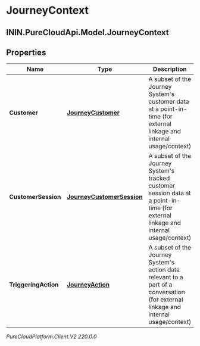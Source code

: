 # JourneyContext

## ININ.PureCloudApi.Model.JourneyContext

## Properties

|Name | Type | Description | Notes|
|------------ | ------------- | ------------- | -------------|
| **Customer** | [**JourneyCustomer**](JourneyCustomer) | A subset of the Journey System&#39;s customer data at a point-in-time (for external linkage and internal usage/context) | |
| **CustomerSession** | [**JourneyCustomerSession**](JourneyCustomerSession) | A subset of the Journey System&#39;s tracked customer session data at a point-in-time (for external linkage and internal usage/context) | [optional] |
| **TriggeringAction** | [**JourneyAction**](JourneyAction) | A subset of the Journey System&#39;s action data relevant to a part of a conversation (for external linkage and internal usage/context) | [optional] |



_PureCloudPlatform.Client.V2 220.0.0_
